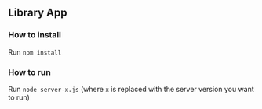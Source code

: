 Library App
-----------

### How to install

Run `npm install`

### How to run

Run `node server-x.js` (where `x` is replaced with the server version you want to run)

